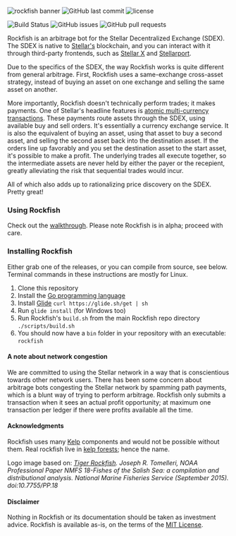 ![rockfish banner](https://user-images.githubusercontent.com/43561569/52517026-2be8b480-2bfa-11e9-9f95-4379a7010ad1.png)
![GitHub last commit](https://img.shields.io/github/last-commit/Reidmcc/rockfish.svg?style=for-the-badge)
![license](https://img.shields.io/badge/License-MIT-blue.svg?style=for-the-badge&longCache=true)

![Build Status](https://travis-ci.com/Reidmcc/rockfish.svg?branch=master)
![GitHub issues](https://img.shields.io/github/issues/Reidmcc/rockfish.svg?style=flat-square&longCache=true)
![GitHub pull requests](https://img.shields.io/github/issues-pr/Reidmcc/rockfish.svg?style=flat-square&longCache=true)

Rockfish is an arbitrage bot for the Stellar Decentralized Exchange (SDEX). The SDEX is native to [Stellar's](https://www.stellar.org/) blockchain, and you can interact with it through third-party frontends, such as [Stellar X](https://www.stellarx.com/) and [Stellarport](https://stellarport.io/home).

Due to the specifics of the SDEX, the way Rockfish works is quite different from general arbitrage. First, Rockfish uses a same-exchange cross-asset strategy, instead of buying an asset on one exchange and selling the same asset on another.

More importantly, Rockfish doesn't technically perform trades; it makes payments. One of Stellar's headline features is [atomic multi-currency transactions](https://www.stellar.org/how-it-works/stellar-basics/explainers/#Multi-currency_transactions). These payments route assets through the SDEX, using available buy and sell orders. It's essentially a currency exchange service. It is also the equivalent of buying an asset, using that asset to buy a second asset, and selling the second asset back into the destination asset. If the orders line up favorably and you set the destination asset to the start asset, it's possible to make a profit. The underlying trades all execute together, so the intermediate assets are never held by either the payer or the recepient, greatly alleviating the risk that sequential trades would incur.

All of which also adds up to rationalizing price discovery on the SDEX. Pretty great!

### Using Rockfish

Check out the [walkthrough](https://github.com/Reidmcc/rockfish/blob/master/walkthrough.md). Please note Rockfish is in alpha; proceed with care.

### Installing Rockfish

Either grab one of the releases, or you can compile from source, see below. Terminal commands in these instructions are mostly for Linux.

1. Clone this repository
2. Install the [Go programming language](https://golang.org/)
3. Install [Glide](https://github.com/Masterminds/glide) `curl https://glide.sh/get | sh`
4. Run `glide install` (for Windows too)
5. Run Rockfish's `build.sh` from the main Rockfish repo directory `./scripts/build.sh`
6. You should now have a `bin` folder in your repository with an executable: `rockfish`

#### A note about network congestion

We are committed to using the Stellar network in a way that is conscientious towards other network users. There has been some concern about arbitrage bots congesting the Stellar network by spamming path payments, which is a blunt way of trying to perform arbitrage. Rockfish only submits a transaction when it sees an actual profit opportunity; at maximum one transaction per ledger if there were profits available all the time.

#### Acknowledgments

Rockfish uses many [Kelp](https://github.com/interstellar/kelp) components and would not be possible without them. Real rockfish live in [kelp forests](https://en.wikipedia.org/wiki/Kelp_forest); hence the name.

Logo image based on: _[Tiger Rockfish](https://commons.wikimedia.org/wiki/File:Tiger_rockfish_Joseph_R._Tomelleri.JPG). Joseph R. Tomelleri,  NOAA Professional Paper NMFS 18-Fishes of the Salish Sea: a compilation and distributional analysis. National Marine Fisheries Service (September 2015). doi:10.7755/PP.18_

#### Disclaimer

Nothing in Rockfish or its documentation should be taken as investment advice. Rockfish is available as-is, on the terms of the [MIT License](https://github.com/Reidmcc/rockfish/blob/master/LICENSE).
